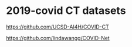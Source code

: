 # 2019-covid CT datasets
https://github.com/UCSD-AI4H/COVID-CT

https://github.com/lindawangg/COVID-Net
